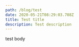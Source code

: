 ```yaml
---
path: /blog/test
date: 2020-05-21T08:29:03.708Z
title: Test title
description: Test description
---
```

test body